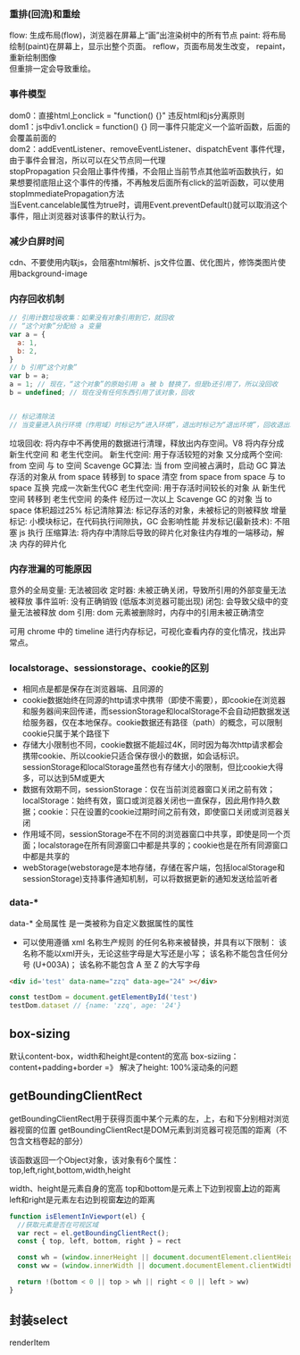 ### 重排(回流)和重绘  
flow: 生成布局(flow)，浏览器在屏幕上“画”出渲染树中的所有节点 
paint: 将布局绘制(paint)在屏幕上，显示出整个页面。
reflow，页面布局发生改变，
repaint，重新绘制图像  
但重排一定会导致重绘。 

### 事件模型  
dom0：直接html上onclick = "function() {}" 违反html和js分离原则  
dom1：js中div1.onclick = function() {} 同一事件只能定义一个监听函数，后面的会覆盖前面的  
dom2：addEventListener、removeEventListener、dispatchEvent 
事件代理，由于事件会冒泡，所以可以在父节点同一代理  
stopPropagation 只会阻止事件传播，不会阻止当前节点其他监听函数执行，如果想要彻底阻止这个事件的传播，不再触发后面所有click的监听函数，可以使用stopImmediatePropagation方法  
当Event.cancelable属性为true时，调用Event.preventDefault()就可以取消这个事件，阻止浏览器对该事件的默认行为。  

### 减少白屏时间  
cdn、不要使用内联js，会阻塞html解析、js文件位置、优化图片，修饰类图片使用background-image  

### 内存回收机制  
```js
// 引用计数垃圾收集：如果没有对象引用到它，就回收  
// “这个对象”分配给 a 变量
var a = {
  a: 1,
  b: 2,
}
// b 引用“这个对象”
var b = a; 
a = 1; // 现在，“这个对象”的原始引用 a 被 b 替换了，但是b还引用了，所以没回收
b = undefined; // 现在没有任何东西引用了该对象，回收


// 标记清除法
// 当变量进入执行环境（作用域）时标记为“进入环境”，退出时标记为“退出环境”，回收退出环境的变量
```
垃圾回收: 将内存中不再使用的数据进行清理，释放出内存空间。V8 将内存分成 新生代空间 和 老生代空间。
新生代空间: 用于存活较短的对象
又分成两个空间: from 空间 与 to 空间
Scavenge GC算法: 当 from 空间被占满时，启动 GC 算法
存活的对象从 from space 转移到 to space
清空 from space
from space 与 to space 互换
完成一次新生代GC
老生代空间: 用于存活时间较长的对象
从 新生代空间 转移到 老生代空间 的条件
经历过一次以上 Scavenge GC 的对象
当 to space 体积超过25%
标记清除算法: 标记存活的对象，未被标记的则被释放
增量标记: 小模块标记，在代码执行间隙执，GC 会影响性能
并发标记(最新技术): 不阻塞 js 执行
压缩算法: 将内存中清除后导致的碎片化对象往内存堆的一端移动，解决 内存的碎片化

### 内存泄漏的可能原因
意外的全局变量: 无法被回收
定时器: 未被正确关闭，导致所引用的外部变量无法被释放
事件监听: 没有正确销毁 (低版本浏览器可能出现)
闭包: 会导致父级中的变量无法被释放
dom 引用: dom 元素被删除时，内存中的引用未被正确清空

可用 chrome 中的 timeline 进行内存标记，可视化查看内存的变化情况，找出异常点。


### localstorage、sessionstorage、cookie的区别
- 相同点是都是保存在浏览器端、且同源的
- cookie数据始终在同源的http请求中携带（即使不需要），即cookie在浏览器和服务器间来回传递，而sessionStorage和localStorage不会自动把数据发送给服务器，仅在本地保存。cookie数据还有路径（path）的概念，可以限制cookie只属于某个路径下
- 存储大小限制也不同，cookie数据不能超过4K，同时因为每次http请求都会携带cookie、所以cookie只适合保存很小的数据，如会话标识。sessionStorage和localStorage虽然也有存储大小的限制，但比cookie大得多，可以达到5M或更大
- 数据有效期不同，sessionStorage：仅在当前浏览器窗口关闭之前有效；localStorage：始终有效，窗口或浏览器关闭也一直保存，因此用作持久数据；cookie：只在设置的cookie过期时间之前有效，即使窗口关闭或浏览器关闭
- 作用域不同，sessionStorage不在不同的浏览器窗口中共享，即使是同一个页面；localstorage在所有同源窗口中都是共享的；cookie也是在所有同源窗口中都是共享的
- webStorage(webstorage是本地存储，存储在客户端，包括localStorage和sessionStorage)支持事件通知机制，可以将数据更新的通知发送给监听者

### data-*
data-* 全局属性 是一类被称为自定义数据属性的属性

* 可以使用遵循 xml 名称生产规则 的任何名称来被替换，并具有以下限制：
该名称不能以xml开头，无论这些字母是大写还是小写；
该名称不能包含任何分号 (U+003A)；
该名称不能包含 A 至 Z 的大写字母

```html
<div id='test' data-name="zzq" data-age="24" ></div>
```
```js
const testDom = document.getElementById('test')
testDom.dataset // {name: 'zzq', age: '24'}
```

## box-sizing
默认content-box，width和height是content的宽高
box-siziing：content+padding+border =》 解决了height: 100%滚动条的问题


## getBoundingClientRect
getBoundingClientRect用于获得页面中某个元素的左，上，右和下分别相对浏览器视窗的位置
getBoundingClientRect是DOM元素到浏览器可视范围的距离（不包含文档卷起的部分）

该函数返回一个Object对象，该对象有6个属性：top,left,right,bottom,width,height

width、height是元素自身的宽高
top和bottom是元素上下边到视窗**上**边的距离
left和right是元素左右边到视窗**左**边的距离


```js
function isElementInViewport(el) {
  //获取元素是否在可视区域
  var rect = el.getBoundingClientRect();
  const { top, left, bottom, right } = rect

  const wh = (window.innerHeight || document.documentElement.clientHeight)
  const ww = (window.innerWidth || document.documentElement.clientWidth)

  return !(bottom < 0 || top > wh || right < 0 || left > ww)
}
```


## 封装select
renderItem